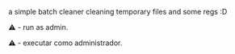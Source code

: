 a simple batch cleaner cleaning temporary files and some regs :D

⚠️ - run as admin.

⚠️ - executar como administrador.

